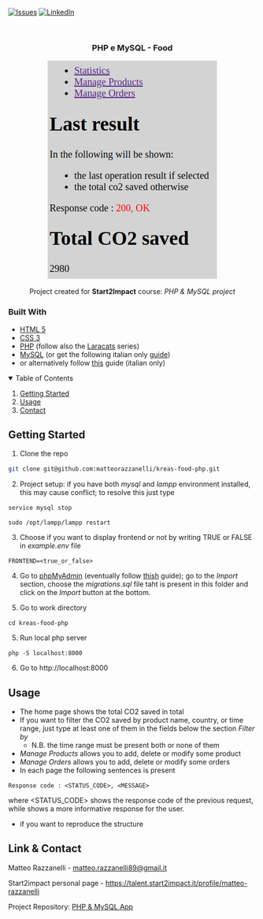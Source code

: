 [![Issues][issues-shield]][issues-url]
[![LinkedIn][linkedin-shield]][linkedin-url]

<!-- PROJECT LOGO -->
<br />
<div align="center">
  <h3 align="center">PHP e MySQL - Food</h3>
  <img src="app.png" alt="Screenshot">
  <p align="center">Project created for <strong>Start2Impact</strong> course: <em>PHP & MySQL project</em></p>
</div>

### Built With

* [HTML 5](https://developer.mozilla.org/en-US/docs/Glossary/HTML)
* [CSS 3](https://developer.mozilla.org/en-US/docs/Web/CSS)
* [PHP](https://www.php.net/manual/en/getting-started.php) (follow also the [Laracats](https://laracasts.com/series/php-for-beginners) series)
* [MySQL](https://dev.mysql.com/doc/mysql-getting-started/en/) (or get the following italian only [guide](https://www.html.it/guide/guida-mysql/))
* or alternatively follow [this](https://www.html.it/pag/52749/impostare-un-ambiente-php-su-linux/) guide (italian only) 

<!-- TABLE OF CONTENTS -->
<details open="open">
  <summary>Table of Contents</summary>
  <ol>
    <li><a href="#getting-started">Getting Started</a></li>
    <li><a href="#usage">Usage</a></li>
    <li><a href="#contact">Contact</a></li>
  </ol>
</details>

<!-- GETTING STARTED -->
## Getting Started

1. Clone the repo

```sh
git clone git@github.com:matteorazzanelli/kreas-food-php.git
```

2. Project setup: if you have both *mysql* and *lampp* environment installed, this may cause conflict; to resolve this just type 
```
service mysql stop
```
```
sudo /opt/lampp/lampp restart
```

3. Choose if you want to display frontend or not by writing TRUE or FALSE in *example.env* file
```
FRONTEND=<true_or_false>
```

4. Go to [phpMyAdmin](http://localhost/phpmyadmin/index.php) (eventually follow [thish](ttps://www.digitalocean.com/community/tutorials/how-to-install-and-secure-phpmyadmin-on-ubuntu-20-04) guide); go to the *Import* section, choose the *migrations.sql* file taht is present in this folder and click on the *Import* button at the bottom. 

4. Go to work directory
```
cd kreas-food-php
```

5. Run local php server
```
php -S localhost:8000
```

6. Go to http://localhost:8000

<!-- USAGE -->
## Usage

- The home page shows the total CO2 saved in total
- If you want to filter the CO2 saved by product name, country, or time range, just type at least one of them in the fields below the section *Filter by*
  - N.B. the time range must be present both or none of them
- *Manage Products* allows you to add, delete or modify some product
- *Manage Orders* allows you to add, delete or modify some orders
- In each page the following sentences is present
```
Response code : <STATUS_CODE>, <MESSAGE>
```
where <STATUS_CODE> shows the response code of the previous request, while <MESSAGE> shows a more informative response for the user.
- if you want to reproduce the structure

<!-- CONTACT -->
## Link & Contact

Matteo Razzanelli - matteo.razzanelli89@gmail.it

Start2impact personal page - https://talent.start2impact.it/profile/matteo-razzanelli

Project Repository: [PHP & MySQL App](https://github.com/matteorazzanelli/kreas-food-php)

<!-- MARKDOWN LINKS & IMAGES -->
[issues-shield]: https://img.shields.io/github/issues/matteorazzanelli/kreas-food-php/repo.svg?style=for-the-badge
[issues-url]: https://github.com/matteorazzanelli/kreas-food-php/issues
[linkedin-shield]: https://img.shields.io/badge/-LinkedIn-black.svg?style=for-the-badge&logo=linkedin&colorB=555
[linkedin-url]: https://www.linkedin.com/in/matteo-razzanelli/